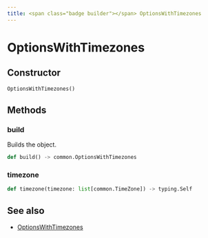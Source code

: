 ```yaml
---
title: <span class="badge builder"></span> OptionsWithTimezones
---
```

# <span class="badge builder"></span> OptionsWithTimezones

## Constructor

```python
OptionsWithTimezones()
```
## Methods

### <span class="badge object-method"></span> build

Builds the object.

```python
def build() -> common.OptionsWithTimezones
```

### <span class="badge object-method"></span> timezone

```python
def timezone(timezone: list[common.TimeZone]) -> typing.Self
```

## See also

 * <span class="badge object-type-class"></span> [OptionsWithTimezones](./object-OptionsWithTimezones.md)
